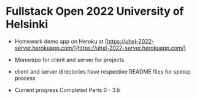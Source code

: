 # Fullstack Open 2022 University of Helsinki

- Homework demo app on Heroku at [https://uhel-2022-server.herokuapp.com/](https://uhel-2022-server.herokuapp.com/)

- Monorepo for client and server for projects
- client and server directories have respective README files for spinup process

- Current progress Completed Parts 0 - 3.b

